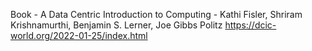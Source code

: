 Book - A Data Centric Introduction to Computing - Kathi Fisler, Shriram Krishnamurthi, Benjamin S. Lerner, Joe Gibbs Politz
https://dcic-world.org/2022-01-25/index.html

